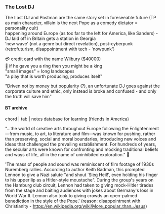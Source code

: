 ### The Lost DJ

The Last DJ and Postman are the same story set in foreseeable future (TP as main character, villain is the next Pope as a comedy dictator = personality cult)  
happening around Europe (as too far to the left for America, like Sanders) - DJ laid off in Britain gets a station in Georgia  
'new wave' (not a genre but direct revelation), post-cyberpunk (retrofuturism, disappointment with tech - 'nowpunk')  

💳 credit card with the name Wilbury ($40000)  
💍 if he gave you a ring then you might be a king  
"small images" = long landscapes  
"a play that is worth producing, produces itself"  

"Driven not by money but popularity (?), an unfortunate DJ goes against the corporate culture and ethic, 
only instead is broke and confused - and only the truth will save him"


#### BT archive
chord | tab | notes database for learning (friends in America)  


"...the world of creative arts throughout Europe following the Enlightenment—from music, to art, 
to literature and film—was known for pushing, rather than preserving, social and moral boundaries, 
introducing new voices and ideas that challenged the prevailing establishment. 
For hundreds of years, the secular arts were known for confronting and mocking traditional beliefs 
and ways of life, all in the name of uninhibited exploration." 🥀

'The mass of people and sound was reminiscent of film footage of 1930s Nuremberg rallies. 
According to author Keith Badman, this prompted Lennon to give a Nazi salute "and shout 'Sieg Heil!', 
even holding his finger to his upper lip as a Hitler-style moustache". 
During the group's years on the Hamburg club circuit, Lennon had taken to giving mock-Hitler tirades 
from the stage and baiting audiences with jokes about Germany's loss in World War II.
Lennon also took to giving crowds an open-palmed benediction in the style of the Pope.'
(reason: disappointment with Christianity - https://en.wikipedia.org/wiki/More_popular_than_Jesus)
